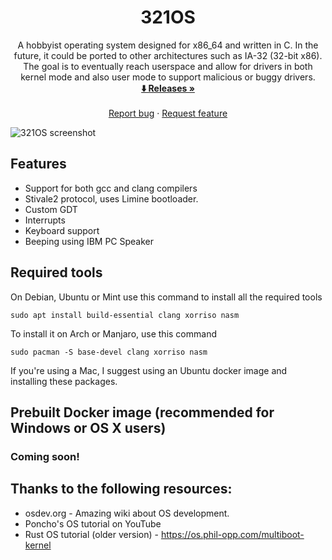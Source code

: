 <h1 align="center">321OS</h1>

<p align="center">
   A hobbyist operating system designed for x86_64 and written in C. In the future, it could be ported to other architectures such as IA-32 (32-bit x86). The goal is to eventually reach userspace and allow for drivers in both kernel mode and also user mode to support malicious or buggy drivers.
   <br />
   <a href="https://github.com/danthedev123/321OS/releases"><strong>⬇️ Releases »</strong></a>
   <br />
   <br />
   <a href="https://github.com/danthedev123/321os/issues">Report bug</a>
   ·
   <a href="https://github.com/danthedev123/321os/issues">Request feature</a>
  </p>

![321OS screenshot](https://i.imgur.com/aasvcoE.png)


## Features
- Support for both gcc and clang compilers
- Stivale2 protocol, uses Limine bootloader.
- Custom GDT
- Interrupts
- Keyboard support
- Beeping using IBM PC Speaker


## Required tools
On Debian, Ubuntu or Mint use this command to install all the required tools
```
sudo apt install build-essential clang xorriso nasm
```

To install it on Arch or Manjaro, use this command
```
sudo pacman -S base-devel clang xorriso nasm
```

If you're using a Mac, I suggest using an Ubuntu docker image and installing these packages.

## Prebuilt Docker image (recommended for Windows or OS X users)
### Coming soon!



## Thanks to the following resources:
- osdev.org - Amazing wiki about OS development.
- Poncho's OS tutorial on YouTube
- Rust OS tutorial (older version) - https://os.phil-opp.com/multiboot-kernel